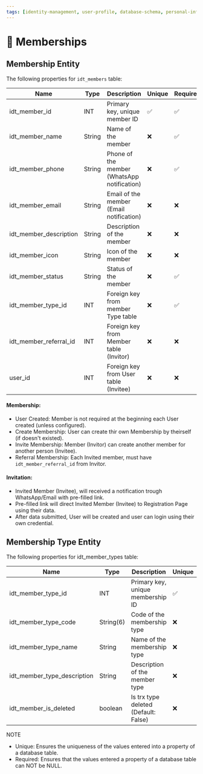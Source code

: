```yaml
---
tags: [identity-management, user-profile, database-schema, personal-information, data-verification]
---
```

# 🪪 Memberships

## Membership Entity
The following properties for `idt_members` table:

| Name                      | Type      | Description                                | Unique | Required  |
|---------------------------|-----------|--------------------------------------------|--------|-----------|
| idt_member_id             | INT       | Primary key, unique member ID              |   ✅   |    ✅    |
| idt_member_name           | String    | Name of the member                         |   ❌   |    ✅    |
| idt_member_phone          | String    | Phone of the member (WhatsApp notification)|   ❌   |    ✅    |
| idt_member_email          | String    | Email of the member (Email notification)   |   ❌   |    ❌    |
| idt_member_description    | String    | Description of the member                  |   ❌   |    ❌    |
| idt_member_icon           | String    | Icon of the member                         |   ❌   |    ❌    |
| idt_member_status         | String    | Status of the member                       |   ❌   |    ✅    |
| idt_member_type_id        | INT       | Foreign key from member Type table         |   ❌   |    ✅    |
| idt_member_referral_id    | INT       | Foreign key from Member table (Invitor)    |   ❌   |    ❌    |
| user_id                   | INT       | Foreign key from User table (Invitee)      |   ❌   |    ❌    |

#### Membership:
- User Created: Member is not required at the beginning each User created (unless configured).
- Create Membership: User can create thir own Membership by theirself (if doesn't existed).
- Invite Membership: Member (Invitor) can create another member for another person (Invitee).
- Referral Membership: Each Invited member, must have `idt_member_referral_id` from Invitor.

#### Invitation:
- Invited Member (Invitee), will received a notification trough WhatsApp/Email with pre-filled link.
- Pre-filled link will direct Invited Member (Invitee) to Registration Page using their data.
- After data submitted, User will be created and user can login using their own credential.


## Membership Type Entity
The following properties for idt_member_types table:

| Name                    | Type      | Description                                 | Unique | Required  |
|-------------------------|-----------|---------------------------------------------|--------|-----------|
| idt_member_type_id           | INT       | Primary key, unique membership ID                 |   ✅   |    ✅    |
| idt_member_type_code         | String(6) | Code of the membership type               |   ❌   |    ✅    |
| idt_member_type_name         | String    | Name of the membership type               |   ❌   |    ✅    |
| idt_member_type_description  | String    | Description of the member type               |   ❌   |    ❌    |
| idt_member_is_deleted   | boolean   | Is trx type deleted (Default: False)        |   ❌   |    ✅    |


NOTE
- Unique: Ensures the uniqueness of the values entered into a property of a database table.
- Required: Ensures that the values entered a property of a database table can NOT be NULL.
